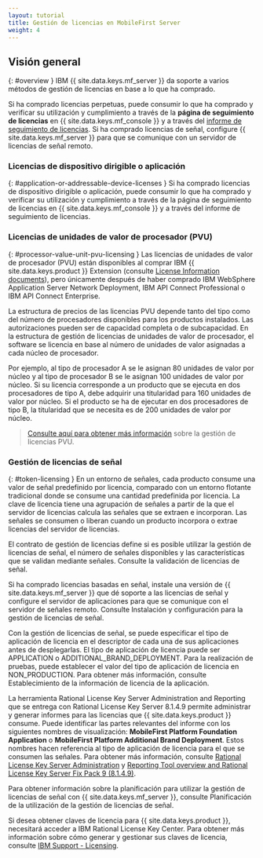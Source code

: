 ```yaml
---
layout: tutorial
title: Gestión de licencias en MobileFirst Server
weight: 4
---
```

<!-- NLS_CHARSET=UTF-8 -->
## Visión general
{: #overview }
IBM {{ site.data.keys.mf_server }} da soporte a varios métodos de gestión de licencias en base a lo que ha comprado.


Si ha comprado licencias perpetuas, puede consumir lo que ha comprado y verificar su utilización y cumplimiento a través de la **página de seguimiento de licencias** en {{ site.data.keys.mf_console }} y a través del [informe de seguimiento de licencias](../../administering-apps/license-tracking/#license-tracking-report).
Si ha comprado licencias de señal, configure {{ site.data.keys.mf_server }} para que se comunique con un servidor de licencias de señal remoto.


### Licencias de dispositivo dirigible o aplicación
{: #application-or-addressable-device-licenses }
Si ha comprado licencias de dispositivo dirigible o aplicación, puede consumir lo que ha comprado y verificar su utilización y cumplimiento a través de la página de seguimiento de licencias en {{ site.data.keys.mf_console }} y a través del informe de seguimiento de licencias.


### Licencias de unidades de valor de procesador (PVU)
{: #processor-value-unit-pvu-licensing }
Las licencias de unidades de valor de procesador (PVU) están disponibles al comprar IBM {{ site.data.keys.product }} Extension (consulte [License Information documents](http://www.ibm.com/software/sla/sladb.nsf/lilookup/C154C7B1C8C840F38525800A0037B46E?OpenDocument)), pero únicamente después de haber comprado IBM WebSphere Application Server Network Deployment, IBM API Connect Professional o IBM API Connect Enterprise.


La estructura de precios de las licencias PVU depende tanto del tipo como del número de procesadores disponibles para los productos instalados.
Las autorizaciones pueden ser de capacidad completa o de subcapacidad.
En la estructura de gestión de licencias de unidades de valor de procesador, el software se licencia en base al número de unidades de valor asignadas a cada núcleo de procesador.


Por ejemplo, al tipo de procesador A se le asignan 80 unidades de valor por núcleo y al tipo de procesador B se le asignan 100 unidades de valor por núcleo.
Si su licencia corresponde a un producto que se ejecuta en dos procesadores de tipo A, debe adquirir una titularidad para 160 unidades de valor por núcleo.
Si el producto se ha de ejecutar en dos procesadores de tipo B, la titularidad que se necesita es de 200 unidades de valor por núcleo.


> [Consulte aquí para obtener más información](https://www.ibm.com/support/knowledgecenter/SS8JFY_9.2.0/com.ibm.lmt.doc/Inventory/overview/c_processor_value_unit_licenses.html) sobre la gestión de licencias PVU.


### Gestión de licencias de señal

{: #token-licensing }
En un entorno de señales, cada producto consume una valor de señal predefinido por licencia, comparado con un entorno flotante tradicional donde se consume una cantidad predefinida por licencia.
La clave de licencia tiene una agrupación de señales a partir de la que el servidor de licencias calcula las señales que se extraen e incorporan.
Las señales se consumen o liberan cuando un producto incorpora o extrae licencias del servidor de licencias.


El contrato de gestión de licencias define si es posible utilizar la gestión de licencias de señal, el número de señales disponibles y las características que se validan mediante señales.
Consulte la validación de licencias de señal.


Si ha comprado licencias basadas en señal, instale una versión de {{ site.data.keys.mf_server }} que dé soporte a las licencias de señal y configure el servidor de aplicaciones para que se comunique con el servidor de señales remoto.
Consulte Instalación y configuración para la gestión de licencias de señal.


Con la gestión de licencias de señal, se puede especificar el tipo de aplicación de licencia en el descriptor de cada una de sus aplicaciones antes de desplegarlas.
El tipo de aplicación de licencia puede ser APPLICATION o ADDITIONAL_BRAND_DEPLOYMENT.
Para la realización de pruebas, puede establecer el valor del tipo de aplicación de licencia en NON_PRODUCTION.
Para obtener más información, consulte Establecimiento de la información de licencia de la aplicación.


La herramienta Rational License Key Server Administration and Reporting que se entrega con Rational License Key Server 8.1.4.9 permite administrar y generar informes para las licencias que {{ site.data.keys.product }} consume.
Puede identificar las partes relevantes del informe con los siguientes nombres de visualización: **MobileFirst Platform Foundation Application** o **MobileFirst Platform Additional Brand Deployment**.
Estos nombres hacen referencia al tipo de aplicación de licencia para el que se consumen las señales.
Para obtener más información, consulte [Rational License Key Server Administration](https://www.ibm.com/support/knowledgecenter/SSSTWP_8.1.4/com.ibm.rational.license.doc/topics/c_rlks_admin_tool_overview.html) y [Reporting Tool overview and Rational License Key Server Fix Pack 9 (8.1.4.9)](http://www.ibm.com/support/docview.wss?uid=swg24040300).

Para obtener información sobre la planificación para utilizar la gestión de licencias de señal con {{ site.data.keys.mf_server }}, consulte Planificación de la utilización de la gestión de licencias de señal.


Si desea obtener claves de licencia para {{ site.data.keys.product }}, necesitará acceder a IBM Rational License Key Center.
Para obtener más información sobre cómo generar y gestionar sus claves de licencia, consulte [IBM Support - Licensing](http://www.ibm.com/software/rational/support/licensing/).
